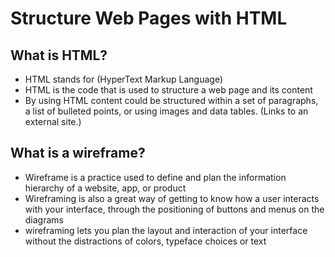 # Structure Web Pages with HTML #

## **What is HTML?** ##

- HTML stands for (HyperText Markup Language)
- HTML is the code that is used to structure a web page and its content
- By using HTML content could be structured within a set of paragraphs, a list of bulleted points, or using images and data tables.
 (Links to an external site.)

## **What is a wireframe?** ##

- Wireframe is a practice used to define and plan the information hierarchy of a website, app, or product
- Wireframing is also a great way of getting to know how a user interacts with your interface, through the positioning of buttons and menus on the diagrams
- wireframing lets you plan the layout and interaction of your interface without the distractions of colors, typeface choices or text